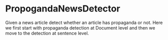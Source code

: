 # PropogandaNewsDetector
Given a news article detect whether an article has propaganda or not. Here we first start with propaganda detection at Document level and then we move to the detection at sentence level.

